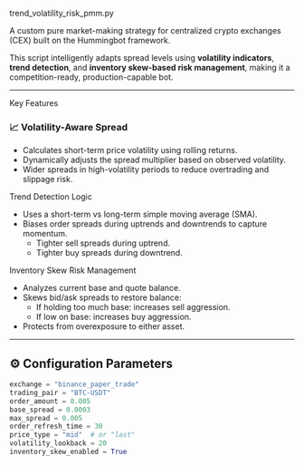 trend_volatility_risk_pmm.py

A custom pure market-making strategy for centralized crypto exchanges (CEX) built on the Hummingbot framework.

This script intelligently adapts spread levels using **volatility indicators**, **trend detection**, and **inventory skew-based risk management**, making it a competition-ready, production-capable bot.

---

Key Features

### 📈 Volatility-Aware Spread
- Calculates short-term price volatility using rolling returns.
- Dynamically adjusts the spread multiplier based on observed volatility.
- Wider spreads in high-volatility periods to reduce overtrading and slippage risk.

Trend Detection Logic
- Uses a short-term vs long-term simple moving average (SMA).
- Biases order spreads during uptrends and downtrends to capture momentum.
  - Tighter sell spreads during uptrend.
  - Tighter buy spreads during downtrend.

Inventory Skew Risk Management
- Analyzes current base and quote balance.
- Skews bid/ask spreads to restore balance:
  - If holding too much base: increases sell aggression.
  - If low on base: increases buy aggression.
- Protects from overexposure to either asset.

---

## ⚙️ Configuration Parameters

```python
exchange = "binance_paper_trade"
trading_pair = "BTC-USDT"
order_amount = 0.005
base_spread = 0.0003
max_spread = 0.005
order_refresh_time = 30
price_type = "mid"  # or "last"
volatility_lookback = 20
inventory_skew_enabled = True
